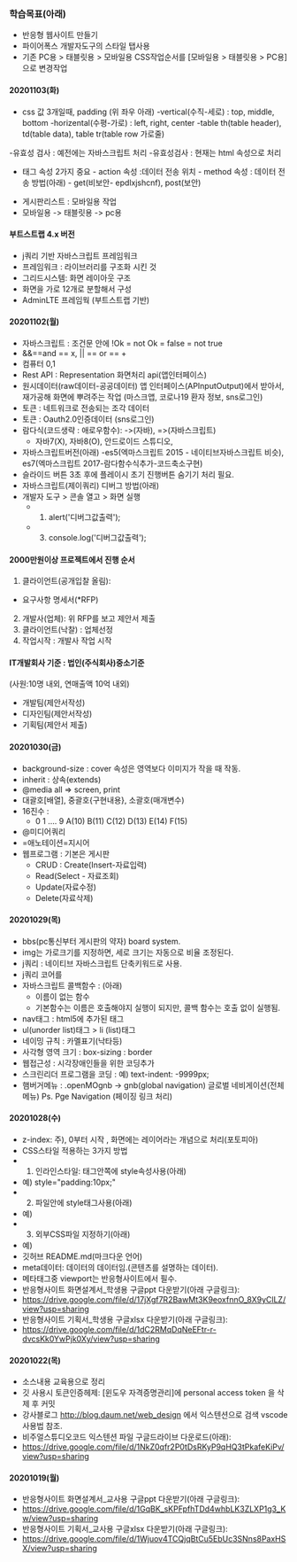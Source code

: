 ### 학습목표(아래)

- 반응형 웹사이트 만들기
- 파이어폭스 개발자도구의 스타일 탭사용
- 기존 PC용 > 태블릿용 > 모바일용 CSS작업순서를 [모바일용 > 태블릿용 > PC용] 으로 변경작업

#### 20201103(화)

- css 값 3개일때, padding (위 좌우 아래)
  -vertical(수직-세로) : top, middle, bottom
  -horizental(수평-가로) : left, right, center
  -table th(table header), td(table data), table tr(table row 가로줄)

-유효성 검사 : 예전에는 자바스크립트 처리 -유효성검사 : 현재는 html 속성으로 처리

- <form> 태그 속성 2가지 중요
  - action 속성 :데이터 전송 위치
  - method 속성 : 데이터 전송 방법(아래)
  - get(비보안- epdlxjshcnf), post(보안)
- 게시판리스트 : 모바일용 작업
- 모바일용 -> 태블릿용 -> pc용

#### 부트스트랩 4.x 버전

- j쿼리 기반 자바스크립트 프레임워크
- 프레임워크 : 라이브러리를 구조화 시킨 것
- 그리드시스템: 화면 레이아웃 구조
- 화면을 가로 12개로 분할해서 구성
- AdminLTE 프레임웍 (부트스트랩 기반)

#### 20201102(월)

- 자바스크립트 : 조건문 안에 !Ok = not Ok = false = not true
- &&==and == x, || == or == +
- 컴퓨터 0,1
- Rest API : Representation 화면처리 api(앱인터페이스)
- 원시데이터(raw데이터-공공데이터) 앱 인터페이스(APInputOutput)에서 받아서,
  재가공해 화면에 뿌려주는 작업 (마스크앱, 코로나19 환자 정보, sns로그인)
- 토큰 : 네트워크로 전송되는 조각 데이터
- 토큰 : Oauth2.0인증데이터 (sns로그인)
- 람다식(코드생략 : 애로우함수): ->(자바), =>(자바스크립트)
  - 자바7(X), 자바8(O), 안드로이드 스튜디오,
- 자바스크립트버전(아래)
  -es5(엑마스크립트 2015 - 네이티브자바스크립트 비슷), es7(엑마스크립트 2017-람다함수식추가-코드축소구현)
- 슬라이드 버튼 3초 후에 플레이시 초기 진행버튼 숨기기 처리 필요.
- 자바스크립트(제이쿼리) 디버그 방법(아래)
- 개발자 도구 > 콘솔 열고 > 화면 실행
  - 1. alert('디버그값출력');
  - 3. console.log('디버그값출력');

#### 2000만원이상 프로젝트에서 진행 순서

1. 클라이언트(공개입찰 올림):

- 요구사항 명세서(\*RFP)

2. 개발사(업체): 위 RFP를 보고 제안서 제출
3. 클라이언트(낙찰) : 업체선정
4. 작업시작 : 개발사 작업 시작

#### IT개발회사 기준 : 법인(주식회사)중소기준

(사원:10명 내외, 연매출액 10억 내외)

- 개발팀(제안서작성)
- 디자인팀(제안서작성)
- 기획팀(제안서 제출)

#### 20201030(금)

- background-size : cover 속성은 영역보다 이미지가 작을 때 작동.
- inherit : 상속(extends)
- @media all => screen, print
- 대괄호[배열], 중괄호{구현내용}, 소괄호(매개변수)
- 16진수 :
  - 0 1 .... 9 A(10) B(11) C(12) D(13) E(14) F(15)
- @미디어쿼리
- =애노테이션=지시어
- 웹프로그램 : 기본은 게시판
  - CRUD : Create(Insert-자료입력)
  - Read(Select - 자료조회)
  - Update(자료수정)
  - Delete(자료삭제)

#### 20201029(목)

- bbs(pc통신부터 게시판의 약자) board system.
- img는 가로크기를 지정하면, 세로 크기는 자동으로 비율 조정된다.
- j쿼리 : 네이티브 자바스크립트 단축키워드로 사용.
- j쿼리 코어를
- 자바스크립트 콜백함수 : (아래)
  - 이름이 없는 함수
  - 기본함수는 이름은 호출해야지 실행이 되지만, 콜백 함수는 호출 없이 실행됨.
- nav태그 : html5에 추가된 태그
- ul(unorder list)태그 > li (list)태그
- 네이밍 규칙 : 카멜표기(낙타등)
- 사각형 영역 크기 : box-sizing : border
- 웹접근성 : 시각장애인들을 위한 코딩추가
- 스크린리더 프로그램을 코딩 : 예) text-indent: -9999px;
- 햄버거메뉴 : .openMOgnb -> gnb(global navigation) 글로벌 네비게이션(전체 메뉴)
  Ps. Pge Navigation (페이징 링크 처리)

#### 20201028(수)

- z-index: 주), 0부터 시작 , 화면에는 레이어라는 개념으로 처리(포토피아)
- CSS스타일 적용하는 3가지 방법
- 1. 인라인스타일: 태그안쪽에 style속성사용(아래)
- 예) style="padding:10px;"
- 2. 파일안에 style태그사용(아래)
- 예) <style>내부스타일 주기</style>
- 3. 외부CSS파일 지정하기(아래)
- 예) <link href="css파일위치" />
- 깃허브 README.md(마크다운 언어)
- meta데이터: 데이터의 데이터임.(콘텐츠를 설명하는 데이터).
- 메타태그중 viewport는 반응형사이트에서 필수.
- 반응형사이트 화면설계서\_학생용 구글ppt 다운받기(아래 구글링크):
- https://drive.google.com/file/d/17jXgf7R2BawMt3K9eoxfnnO_8X9yClLZ/view?usp=sharing
- 반응형사이트 기획서\_학생용 구글xlsx 다운받기(아래 구글링크):
- https://drive.google.com/file/d/1dC2RMqDqNeEFtr-r-dvcsKk0YwPjk0Xy/view?usp=sharing

#### 20201022(목)

- 소스내용 교육용으로 정리
- 깃 사용시 토큰인증헤제: [윈도우 자격증명관리]에 personal access token 을 삭제 후 커밋
- 강사블로그 http://blog.daum.net/web_design 에서 익스텐션으로 검색 vscode 사용법 참조.
- 비주얼스튜디오코드 익스텐션 파일 구글드라이브 다운로드(아래):
- https://drive.google.com/file/d/1NkZ0qfr2P0tDsRKyP9qHQ3tPkafeKiPv/view?usp=sharing

#### 20201019(월)

- 반응형사이트 화면설계서\_교사용 구글ppt 다운받기(아래 구글링크):
- https://drive.google.com/file/d/1GqBK_sKPFpfhTDd4whbLK3ZLXP1g3_Kw/view?usp=sharing
- 반응형사이트 기획서\_교사용 구글xlsx 다운받기(아래 구글링크):
- https://drive.google.com/file/d/1Wjuov4TCQjqBtCu5EbUc3SNns8PaxHSX/view?usp=sharing

